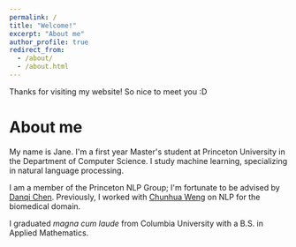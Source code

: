 ```yaml
---
permalink: /
title: "Welcome!"
excerpt: "About me"
author_profile: true
redirect_from: 
  - /about/
  - /about.html
---
```


Thanks for visiting my website! So nice to meet you :D

About me
======

My name is Jane. I'm a first year Master's student at Princeton University in the Department of Computer Science. I study machine learning, specializing in natural language processing.

I am a member of the Princeton NLP Group; I'm fortunate to be advised by [Danqi Chen](https://www.cs.princeton.edu/~danqic/). Previously, I worked with [Chunhua Weng](https://people.dbmi.columbia.edu/~chw7007/) on NLP for the biomedical domain.

I graduated _magna cum laude_ from Columbia University with a B.S. in Applied Mathematics.

